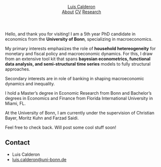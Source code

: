 <!DOCTYPE html>
<html lang="en">
<head>
  <meta charset="utf-8">
  <meta http-equiv="X-UA-Compatible" content="IE=edge">
  <meta name="viewport" content="width=device-width, initial-scale=1">
  <title>Luis Calderon</title>
  <meta name="generator" content="Jekyll v3.9.5" />
  <meta property="og:title" content="Luis Calderon" />
  <meta property="og:locale" content="en_US" />
  <meta name="description" content="Write an awesome description for your new site here." />
  <meta property="og:description" content="Write an awesome description for your new site here." />
  <link rel="canonical" href="http://localhost:4000/" />
  <meta property="og:url" content="http://localhost:4000/" />
  <meta property="og:site_name" content="Luis Calderon" />
  <meta property="og:type" content="website" />
  <meta name="twitter:card" content="summary" />
  <meta property="twitter:title" content="Luis Calderon" />
  <link rel="stylesheet" href="/assets/main.css">
  <link rel="stylesheet" href="/styles.css">
</head>
  <header class="site-header" role="banner">
    <div class="wrapper">
      <a class="site-title" rel="author" href="/">Luis Calderon</a>
      <nav class="site-nav">
        <div class="trigger">
          <a class="page-link" href="/about/">About</a>
          <a class="page-link" href="/cv/">CV</a>
          <a class="page-link" href="/projects/">Research</a>
        </div>
      </nav>
    </div>
  </header>
<body>

  <div class="tile-container"></div>

  <main class="page-content" aria-label="Content">
    <p>Hello, and thank you for visiting! I am a 5th year PhD candidate in economics from the <b>University of Bonn</b>, specializing in macroeconomics.</p>
    <p>My primary interests emphasizes the role of <b>household hetereogeneity</b> for monetary and fiscal policy and macroeconomic dynamics. For this, I draw from an extensive tool kit that spans <b>bayesian econometrics, functional data analysis, and semi-structural time series</b> models to fully structural approaches.</p>
    <p>Secondary interests are in role of banking in shaping macroeconomic dynamics and inequality. </p>
    <p>I hold a Master’s degree in Economic Research from Bonn and Bachelor’s degrees in Economics and Finance from Florida International University in Miami, FL.</p>
    <p>At the University of Bonn, I am currently under the supervision of Christian Bayer, Moritz Kuhn and Farzad Saidi.</p>
    <p>Feel free to check back. Will post some cool stuff soon!</p>
  </main>

  <footer>
    <h2 class="footer-heading">Contact</h2>
    <div class="footer-col-wrapper">
      <div class="footer-col footer-col-1">
        <ul class="contact-list">
          <li class="p-name">Luis Calderon</li>
          <li><a class="u-email" href="mailto:luis.calderon@uni-bonn.de">luis.calderon@uni-bonn.de</a></li>
        </ul>
      </div>
    </div>
  </footer>

  <script src="/script.js"></script>
</body>
</html>

